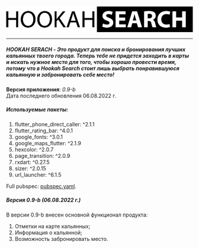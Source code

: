 ![Hookah Search logo](https://github.com/bahmN/HookahSearch/blob/main/assets/images/logoHS.png)
***
##### HOOKAH SERACH - Это продукт для поиска и бронирования лучших кальянных твоего города. Теперь тебе не придется заходить в карты и искать нужное место для того, чтобы хорошо провести время, потому что в Hookah Search стоит лишь выбрать понравившуюся кальянную и забронировать себе место!


**Версия приложения**: *0.9-b*  
Дата последнего обновления 06.08.2022 г.

##### Используемые пакеты:  
1.  flutter_phone_direct_caller: ^2.1.1
2.  flutter_rating_bar: ^4.0.1
3.  google_fonts: ^3.0.1
4.  google_maps_flutter: ^2.1.9
5.  hexcolor: ^2.0.7
6.  page_transition: ^2.0.9
7.  rxdart: ^0.27.5
8.  sizer: ^2.0.15
9.  url_launcher: ^6.1.5  

Full pubspec: [pubspec.yaml](https://github.com/bahmN/HookahSearch/blob/main/pubspec.yaml).

##### Версия 0.9-b (06.08.2022 г.)  
В версии 0.9-b внесен основной функционал продукта:
1. Отметки на карте кальянных;
2. Информация о кальянной;
3. Возможность забронировать место.
